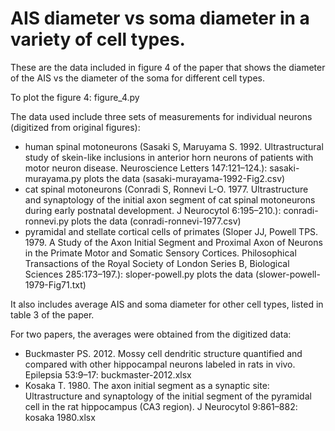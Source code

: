 # AIS diameter vs soma diameter in a variety of cell types.

These are the data included in figure 4 of the paper that shows the diameter of the AIS vs the diameter of the soma for different cell types.

To plot the figure 4: figure_4.py

The data used include three sets of measurements for individual neurons (digitized from original figures):
- human spinal motoneurons 
(Sasaki S, Maruyama S. 1992. Ultrastructural study of skein-like inclusions in anterior horn neurons of patients with motor neuron disease. 
Neuroscience Letters 147:121–124.): sasaki-murayama.py plots the data (sasaki-murayama-1992-Fig2.csv)
- cat spinal motoneurons 
(Conradi S, Ronnevi L-O. 1977. Ultrastructure and synaptology of the initial axon segment of cat spinal motoneurons during early postnatal development. 
J Neurocytol 6:195–210.): conradi-ronnevi.py plots the data (conradi-ronnevi-1977.csv)
- pyramidal and stellate cortical cells  of primates 
(Sloper JJ, Powell TPS. 1979. A Study of the Axon Initial Segment and Proximal Axon of Neurons in the Primate Motor and Somatic Sensory Cortices. 
Philosophical Transactions of the Royal Society of London Series B, Biological Sciences 285:173–197.): sloper-powell.py plots the data (slower-powell-1979-Fig71.txt)

It also includes average AIS and soma diameter for other cell types, listed in table 3 of the paper.

For two papers, the averages were obtained from the digitized data: 
- Buckmaster PS. 2012. Mossy cell dendritic structure quantified and compared with other hippocampal neurons labeled in rats in vivo. 
Epilepsia 53:9–17: buckmaster-2012.xlsx 
- Kosaka T. 1980. The axon initial segment as a synaptic site: Ultrastructure and synaptology of the initial segment of the pyramidal cell in the rat hippocampus (CA3 region). 
J Neurocytol 9:861–882: kosaka 1980.xlsx

